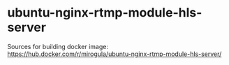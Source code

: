 # ubuntu-nginx-rtmp-module-hls-server
Sources for building docker image: https://hub.docker.com/r/mirogula/ubuntu-nginx-rtmp-module-hls-server/
